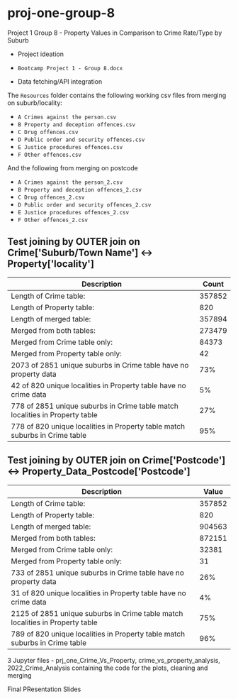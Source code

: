 # proj-one-group-8

Project 1 Group 8 - Property Values in Comparison to Crime Rate/Type by Suburb

* Project ideation

* `Bootcamp Project 1 - Group 8.docx`

* Data fetching/API integration

The `Resources` folder contains the following working csv files from merging on suburb/locality:
* `A Crimes against the person.csv`
* `B Property and deception offences.csv`
* `C Drug offences.csv`
* `D Public order and security offences.csv`
* `E Justice procedures offences.csv`
* `F Other offences.csv`

And the following from merging on postcode
* `A Crimes against the person_2.csv`
* `B Property and deception offences_2.csv`
* `C Drug offences_2.csv`
* `D Public order and security offences_2.csv`
* `E Justice procedures offences_2.csv`
* `F Other offences_2.csv`

## Test joining by OUTER join on Crime['Suburb/Town Name'] <-> Property['locality']
| Description | Count |
| ----------- | ----------- |
| Length of Crime table: | 357852 |
| Length of Property table: | 820 |
| Length of merged table: | 357894 |
| Merged from both tables: | 273479 |
| Merged from Crime table only: | 84373 |
| Merged from Property table only: | 42 |
| 2073 of 2851 unique suburbs in Crime table have no property data | 73% |
| 42 of 820 unique localities in Property table have no crime data | 5% |
| 778 of 2851 unique suburbs in Crime table match localities in Property table | 27% |
| 778 of 820 unique localities in Property table match suburbs in Crime table | 95% |

## Test joining by OUTER join on Crime['Postcode'] <-> Property_Data_Postcode['Postcode']
| Description | Value |
| ----------- | ----------- |
| Length of Crime table: | 357852 |
| Length of Property table: | 820 |
| Length of merged table: | 904563 |
| Merged from both tables: | 872151 |
| Merged from Crime table only: | 32381 |
| Merged from Property table only: | 31 |
| 733 of 2851 unique suburbs in Crime table have no property data | 26% |
| 31 of 820 unique localities in Property table have no crime data | 4% |
| 2125 of 2851 unique suburbs in Crime table match localities in Property table | 75% |
| 789 of 820 unique localities in Property table match suburbs in Crime table | 96% |

3 Jupyter files - prj_one_Crime_Vs_Property, crime_vs_property_analysis, 2022_Crime_Analysis containing the code for the plots, cleaning and merging

Final PResentation Slides

